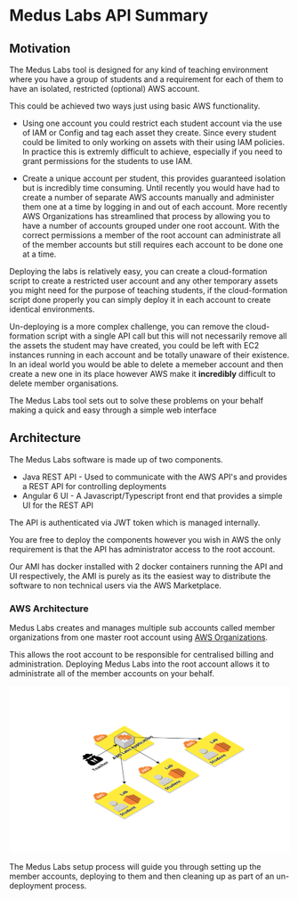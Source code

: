 # Medus Labs API Summary
## Motivation 

The Medus Labs tool is designed for any kind of teaching environment where you have a group of students and a requirement for each of them to have an isolated, restricted (optional) AWS account.

This could be achieved two ways just using basic AWS functionality.

 - Using one account you could restrict each student account via the use of IAM or Config and tag each asset they create. Since every student could be limited to only working on assets with their using IAM policies. In practice this is extremly difficult to achieve, especially if you need to grant permissions for the students to use IAM.

 - Create a unique account per student, this provides guaranteed isolation but is incredibly time consuming. Until recently you would have had to create a number of separate AWS accounts manually and administer them one at a time by logging in and out of each account. More recently AWS Organizations has
streamlined that process by allowing you to have a number of accounts grouped under one root account. With the correct permissions a member of the root account can administrate all of the member accounts but still requires each account to be done one at a time.


Deploying the labs is relatively easy, you can create a cloud-formation script to create a restricted user account and any other temporary assets you might need for the purpose of teaching students, if the cloud-formation script done properly you can simply deploy it in each account to create identical environments.

Un-deploying is a more complex challenge, you can remove the cloud-formation script with a single API call but this will not necessarily remove all the assets the student may have created, you could be left with EC2 instances running in each account and be totally unaware of their existence. In an ideal world you would be able to delete a memeber account and then create a new one in its place however AWS make it __incredibly__ difficult to delete member organisations.

The Medus Labs tool sets out to solve these problems on your behalf making a quick and easy through a simple web interface

## Architecture

The Medus Labs software is made up of two components.

* Java REST API - Used to communicate with the AWS API's and provides a REST API for controlling deployments
* Angular 6 UI - A Javascript/Typescript front end that provides a simple UI for the REST API

The API is authenticated via JWT token which is managed internally.

You are free to deploy the components however you wish in AWS the only requirement is that the API has administrator access to the root account.

Our AMI has docker installed with 2 docker containers running the API and UI respectively, the AMI is purely as its the easiest way to distribute the software to non technical users via the AWS Marketplace. 

### AWS Architecture

Medus Labs creates and manages multiple sub accounts called member organizations from one master root account using [AWS Organizations](https://aws.amazon.com/organizations/).

This allows the root account to be responsible for centralised billing and administration. Deploying Medus Labs into the root account allows it to administrate all of the member accounts on your behalf.

![Medus Labs Account Architecture](images/account-architecture.png)

The Medus Labs setup process will guide you through setting up the member accounts, deploying to them and then cleaning up as part of an un-deployment process.

